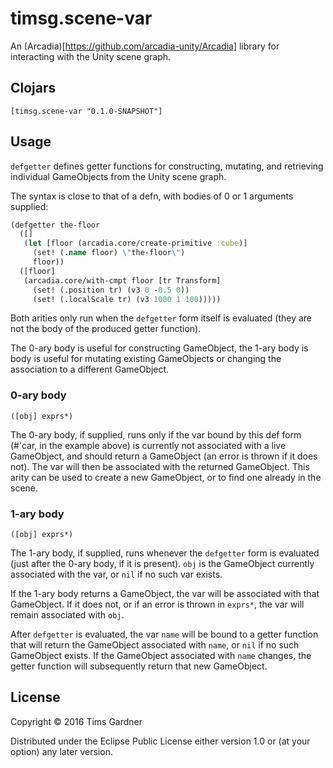 # timsg.scene-var

An (Arcadia)[https://github.com/arcadia-unity/Arcadia] library for interacting with the Unity scene graph.

## Clojars

`[timsg.scene-var "0.1.0-SNAPSHOT"]`

## Usage

`defgetter` defines getter functions for constructing, mutating, and retrieving individual GameObjects from the Unity scene graph.

The syntax is close to that of a defn, with bodies of 0 or 1 arguments supplied:
```clojure
(defgetter the-floor
  ([]
   (let [floor (arcadia.core/create-primitive :cube)]
     (set! (.name floor) \"the-floor\")
     floor))
  ([floor]
   (arcadia.core/with-cmpt floor [tr Transform]
     (set! (.position tr) (v3 0 -0.5 0))
     (set! (.localScale tr) (v3 1000 1 100)))))
```
Both arities only run when the `defgetter` form itself is evaluated (they are not the body of the produced getter function).

The 0-ary body is useful for constructing GameObject, the 1-ary body is body is useful for mutating existing GameObjects or changing the association to a different GameObject.

### 0-ary body
`([obj] exprs*)`

The 0-ary body, if supplied, runs only if the var bound by this def form (#'car, in the example above) is currently not associated with a live GameObject, and should return a GameObject (an error is thrown if it does not). The var will then be associated with the returned GameObject. This arity can be used to create a new GameObject, or to find one already in the scene.

### 1-ary body
`([obj] exprs*)`

The 1-ary body, if supplied, runs whenever the `defgetter` form is evaluated (just after the 0-ary body, if it is present). `obj` is the GameObject currently associated with the var, or `nil` if no such var exists.

If the 1-ary body returns a GameObject, the var will be associated with that GameObject. If it does not, or if an error is thrown in `exprs*`, the var will remain associated with `obj`.

After `defgetter` is evaluated, the var `name` will be bound to a getter function that will return the GameObject associated with `name`, or `nil` if no such GameObject exists. If the GameObject associated with `name` changes, the getter function will subsequently return that new GameObject.

## License

Copyright © 2016 Tims Gardner

Distributed under the Eclipse Public License either version 1.0 or (at
your option) any later version.
